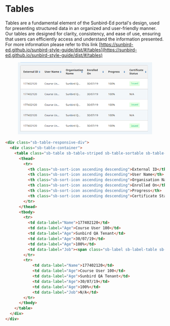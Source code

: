 # Tables

Tables are a fundamental element of the Sunbird-Ed portal's design, used for presenting structured data in an organized and user-friendly manner. Our tables are designed for clarity, consistency, and ease of use, ensuring that users can efficiently access and understand the information presented. For more information please refer to this link [https://sunbird-ed.github.io/sunbird-style-guide/dist/#/tables](https://sunbird-ed.github.io/sunbird-style-guide/dist/#/tables)

<figure><img src="../../../../../.gitbook/assets/image (45).png" alt=""><figcaption></figcaption></figure>

```html
<div class="sb-table-responsive-div">
  <div class="sb-table-container">
    <table class="sb-table sb-table-striped sb-table-sortable sb-table-fixed sb-table-course-dashboard">
      <thead>
        <tr>
          <th class="sb-sort-icon ascending descending">External ID</th>
          <th class="sb-sort-icon ascending descending">User Name</th>
          <th class="sb-sort-icon ascending descending">Organisation Name</th>
          <th class="sb-sort-icon ascending descending">Enrolled On</th>
          <th class="sb-sort-icon ascending descending">Progress</th>
          <th class="sb-sort-icon ascending descending">Certificate Status</th>
        </tr>
      </thead>
      <tbody>
        <tr>
          <td data-label="Name">177402120</td>
          <td data-label="Age">Course User 100</td>
          <td data-label="Age">Sunbird QA Tenant</td>
          <td data-label="Age">30/07/19</td>
          <td data-label="Age">100%</td>
          <td data-label="Job"><span class="sb-label sb-label-table sb-label-success-0">Issued</span></td>
        </tr>
        <tr>
            <td data-label="Name">177402120</td>
            <td data-label="Age">Course User 100</td>
            <td data-label="Age">Sunbird QA Tenant</td>
            <td data-label="Age">30/07/19</td>
            <td data-label="Age">100%</td>
            <td data-label="Job">N/A</td>
        </tr>
      </tbody>
    </table>
  </div>
</div>  
```
